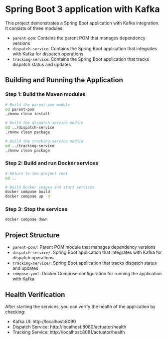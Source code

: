 # Spring Boot 3 application with Kafka

This project demonstrates a Spring Boot application with Kafka integration. It consists of three modules:
- `parent-pom`: Contains the parent POM that manages dependency versions
- `dispatch-service`: Contains the Spring Boot application that integrates with Kafka for dispatch operations
- `tracking-service`: Contains the Spring Boot application that tracks dispatch status and updates

## Building and Running the Application

### Step 1: Build the Maven modules
```bash
# Build the parent-pom module
cd parent-pom
./mvnw clean install

# Build the dispatch-service module
cd ../dispatch-service
./mvnw clean package

# Build the tracking-service module
cd ../tracking-service
./mvnw clean package
```

### Step 2: Build and run Docker services
```bash
# Return to the project root
cd ..

# Build Docker images and start services
docker compose build
docker compose up -d
```

### Step 3: Stop the services
```bash
docker compose down
```

## Project Structure

- `parent-pom/`: Parent POM module that manages dependency versions
- `dispatch-service/`: Spring Boot application that integrates with Kafka for dispatch operations
- `tracking-service/`: Spring Boot application that tracks dispatch status and updates
- `compose.yaml`: Docker Compose configuration for running the application with Kafka

## Health Verification

After starting the services, you can verify the health of the application by checking:
- Kafka UI: http://localhost:8090
- Dispatch Service: http://localhost:8080/actuator/health
- Tracking Service: http://localhost:8081/actuator/health
